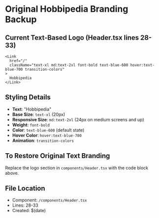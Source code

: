 # Original Hobbipedia Branding Backup

## Current Text-Based Logo (Header.tsx lines 28-33)

```tsx
<Link 
  href="/" 
  className="text-xl md:text-2xl font-bold text-blue-600 hover:text-blue-700 transition-colors"
>
  Hobbipedia
</Link>
```

## Styling Details
- **Text**: "Hobbipedia"
- **Base Size**: `text-xl` (20px)
- **Responsive Size**: `md:text-2xl` (24px on medium screens and up)
- **Weight**: `font-bold`
- **Color**: `text-blue-600` (default state)
- **Hover Color**: `hover:text-blue-700` 
- **Animation**: `transition-colors`

## To Restore Original Text Branding
Replace the logo section in `components/Header.tsx` with the code block above.

## File Location
- Component: `/components/Header.tsx`
- Lines: 28-33
- Created: $(date)